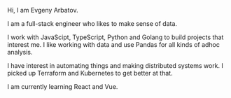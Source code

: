 Hi, I am Evgeny Arbatov.

I am a full-stack engineer who likes to make sense of data.

I work with JavaScipt, TypeScript, Python and Golang to build projects that interest me. I like working with data and use Pandas for all kinds of adhoc analysis.

I have interest in automating things and making distributed systems work. I picked up Terraform and Kubernetes to get better at that.

I am currently learning React and Vue.


